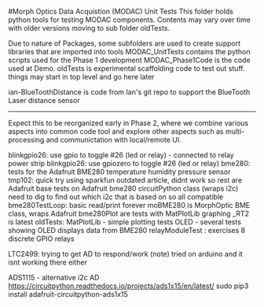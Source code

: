 #Morph Optics Data Acquistion (MODAC) Unit Tests
This folder holds python tools for testing MODAC components. 
Contents may vary over time with older versions moving to sub folder oldTests.

Due to nature of Packages, some subfolders are used to create support libraries that are imported into tools
MODAC_UnitTests contains the python scripts used for the Phase 1 development
MODAC_Phase1Code is the code used at Demo.
oldTests is experimental scaffolding code to test out stuff.  things may start in top level and go here later

ian-BlueToothDistance is code from Ian's git repo to support the BlueTooth Laser distance sensor

------



Expect this to be reorganized early in Phase 2, where we combine various aspects into common code tool
and explore other aspects such as multi-processing and communictation with local/remote UI.


blinkgpio26: use gpio to toggle #26 (led or relay) - connected to relay power strip
blinkgpio26: use gpiozero to toggle #26 (led or relay)
bme280:
    tests for the Adafruit BME280 temperature humidity pressure sensor
    tmp102: quick try using sparkfun outdated article, didnt work so rest are Adafruit
    base tests on Adafruit bme280 circuitPython class (wraps i2c)
    need to dig to find out which i2c that is based on so all compatible
    bme280TestLoop: basic read/print forever
    moBME280 is MorphOptic BME class, wraps Adafruit
    bme280Plot are tests with MatPlotLib graphing  _RT2 is latest
oldTests:
    MatPlotLib - simple plotting tests
OLED - several tests showing OLED displays data from BME280
relayModuleTest : exercises 8 discrete GPIO relays

LTC2499: trying to get AD to respond/work
    (note) tried on arduino and it isnt working there either
    
ADS1115 - alternative i2c AD
    https://circuitpython.readthedocs.io/projects/ads1x15/en/latest/
    sudo pip3 install adafruit-circuitpython-ads1x15
